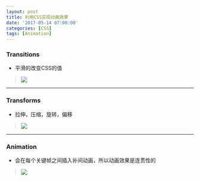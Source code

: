 ```yaml
---
layout: post
title: 利用CSS实现动画效果
date: '2017-05-14 07:00:00'
categories: [CSS]
tags: [Animation]
---
```


### Transitions
* 平滑的改变CSS的值
 > ![]({{site.url}}/assets/images/2017/an_1.jpg)

---
### Transforms
* 拉伸，压缩，旋转，偏移
 > ![]({{site.url}}/assets/images/2017/an_2.jpg)

---
### Animation
* 会在每个关键帧之间插入补间动画，所以动画效果是连贯性的
 > ![]({{site.url}}/assets/images/2017/an_3.jpg)
